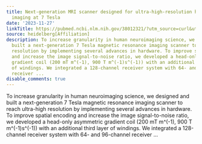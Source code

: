 ```yaml
---
title: Next-generation MRI scanner designed for ultra-high-resolution human brain
  imaging at 7 Tesla
date: '2023-11-27'
linkTitle: https://pubmed.ncbi.nlm.nih.gov/38012321/?utm_source=curl&utm_medium=rss&utm_campaign=pubmed-2&utm_content=1FakS-2QOkCT8HsMOQP1bCRQ4YzyumYOmxmF0moLsQ3dFB1E9V&fc=20220326224207&ff=20231128170723&v=2.17.9.post6+86293ac
source: heidelberg[Affiliation]
description: To increase granularity in human neuroimaging science, we designed and
  built a next-generation 7 Tesla magnetic resonance imaging scanner to reach ultra-high
  resolution by implementing several advances in hardware. To improve spatial encoding
  and increase the image signal-to-noise ratio, we developed a head-only asymmetric
  gradient coil (200 mT m^(-1), 900 T m^(-1)s^(-1)) with an additional third layer
  of windings. We integrated a 128-channel receiver system with 64- and 96-channel
  receiver ...
disable_comments: true
---
```

To increase granularity in human neuroimaging science, we designed and built a next-generation 7 Tesla magnetic resonance imaging scanner to reach ultra-high resolution by implementing several advances in hardware. To improve spatial encoding and increase the image signal-to-noise ratio, we developed a head-only asymmetric gradient coil (200 mT m^(-1), 900 T m^(-1)s^(-1)) with an additional third layer of windings. We integrated a 128-channel receiver system with 64- and 96-channel receiver ...